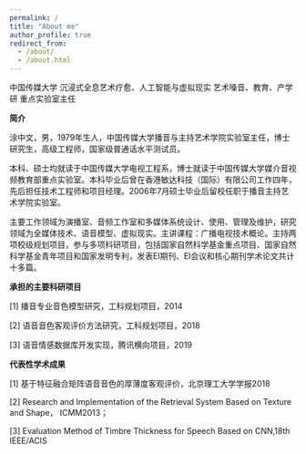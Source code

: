 ```yaml
---
permalink: /
title: "About me"
author_profile: true
redirect_from: 
  - /about/
  - /about.html
---
```


中国传媒大学 沉浸式全息艺术疗愈、人工智能与虚拟现实 艺术嗓音、教育、产学研 重点实验室主任

**简介**

涂中文，男，1979年生人，中国传媒大学播音与主持艺术学院实验室主任，博士研究生，高级工程师，国家级普通话水平测试员。

本科、硕士均就读于中国传媒大学电视工程系，博士就读于中国传媒大学媒介音视频教育部重点实验室。本科毕业后曾在香港敏达科技（国际）有限公司工作四年，先后担任技术工程师和项目经理。2006年7月硕士毕业后留校任职于播音主持艺术学院实验室。

主要工作领域为演播室、音频工作室和多媒体系统设计、使用、管理及维护，研究领域为全媒体技术、语音模型、虚拟现实。主讲课程：广播电视技术概论。主持两项校级规划项目，参与多项科研项目，包括国家自然科学基金重点项目、国家自然科学基金青年项目和国家发明专利，发表EI期刊、EI会议和核心期刊学术论文共计十多篇。

**承担的主要科研项目**

[1] 播音专业音色模型研究，工科规划项目，2014

[2] 语音音色客观评价方法研究，工科规划项目，2018

[3] 语音情感数据库开发实现，腾讯横向项目，2019

**代表性学术成果**



[1] 基于特征融合矩阵语音音色的厚薄度客观评价，北京理工大学学报2018

[2] Research and Implementation of the Retrieval System Based on Texture and Shape， ICMM2013；

[3] Evaluation Method of Timbre Thickness for Speech Based on CNN,18th IEEE/ACIS
